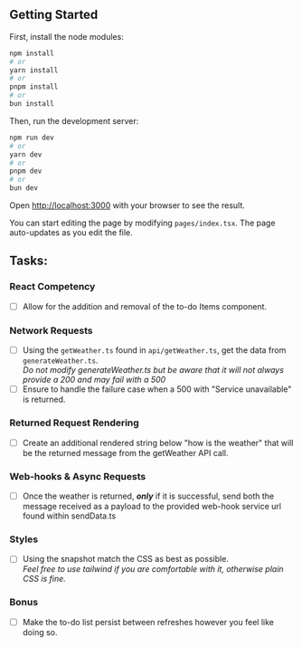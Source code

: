 ## Getting Started

First, install the node modules:

```bash
npm install
# or
yarn install
# or
pnpm install
# or
bun install
```

Then, run the development server:

```bash
npm run dev
# or
yarn dev
# or
pnpm dev
# or
bun dev
```

Open [http://localhost:3000](http://localhost:3000) with your browser to see the result.

You can start editing the page by modifying `pages/index.tsx`. The page auto-updates as you edit the file.

## Tasks:

### React Competency
- [ ] Allow for the addition and removal of the to-do Items component.

### Network Requests
- [ ]  Using the `getWeather.ts` found in `api/getWeather.ts`, get the data from `generateWeather.ts`.   
  *Do not modify generateWeather.ts but be aware that it will not always provide a 200 and may fail with a 500*
- [ ] Ensure to handle the failure case when a 500 with "Service unavailable" is returned. 

### Returned Request Rendering
- [ ] Create an additional rendered string below "how is the weather" that will be the returned message from the getWeather API call. 

### Web-hooks & Async Requests
- [ ] Once the weather is returned, ***only*** if it is successful, send both the message received as a payload to the provided web-hook service url found within sendData.ts

### Styles
- [ ] Using the snapshot match the CSS as best as possible.  
*Feel free to use tailwind if you are comfortable with it, otherwise plain CSS is fine.*

### Bonus
- [ ] Make the to-do list persist between refreshes however you feel like doing so. 

